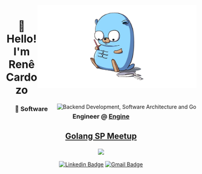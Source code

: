 <img align="right" src="./gopher-strong.png" alt="Gopher drawing strong abs in its belly" width="420"/>

<h1 align="center">🤗 Hello! I'm Renê Cardozo</h1>

<a href="https://git.io/typing-svg"><img align="right" src="https://readme-typing-svg.demolab.com?font=Fira+Code&weight=600&duration=1500&pause=100&color=93D9FF&background=FF000000&center=true&vCenter=true&multiline=true&random=false&width=435&height=80&lines=Backend+Development;Software+Architecture;Go" alt="Backend Development, Software Architecture and Go" /></a>


<h3 align="center">

💼 Software Engineer @ [Engine](https://engine.com)


</h3>

<h2 align="center">

[Golang SP Meetup](https://www.meetup.com/golangbr)

</h2>

<p align="center">
  <a href="https://skillicons.dev">
    <img src="https://skillicons.dev/icons?i=go,java,python,docker,aws,postgres,dynamodb,redis,mongodb,kafka&perline=5" />
  </a>
</p>

<div align="center">

[![Linkedin Badge](https://img.shields.io/badge/LinkedIn-0077B5?style=for-the-badge&logo=linkedin&logoColor=white)](https://www.linkedin.com/in/reneepc/)
[![Gmail Badge](https://img.shields.io/badge/rene.epcrdz@gmail.com-D14836?style=for-the-badge&logo=gmail&logoColor=white)](mailto:rene.epcrdz@gmail.com)

</div>

